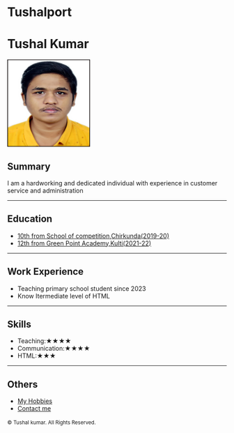 # Tushalport
<!DOCTYPE html>
<html lang="en">
<head>
    <meta charset="UTF-8">
    <meta http-equiv="X-UA-Compatible" content="IE=edge">
    <meta name="viewport" content="width=device-width, initial-scale=1.0">
    <h1>Tushal Kumar</h1>
    <img src="./6250a.JPG" width="190" height="200"/>
    <h2>Summary</h2>
    <p>I am a hardworking and dedicated individual with experience in customer service and administration</p>
    <hr/>
    <h2>Education</h2>
    <p>
        <ul>
            <li><a href="https://schoolofcompetition.com/">10th from School of competition,Chirkunda(2019-20)</a></li>
            <Li><a href="https://www.greenpointacademy.org/">12th from Green Point Academy,Kulti(2021-22)</a> </Li>
        </ul>
    </p>
    <hr/>
    <h2>Work Experience</h2>
    <ul>
        <li>
            Teaching primary school student since 2023
        </li>
        <li>Know Itermediate level of HTML</li>
    </ul>
    <hr/>
    <h2>Skills</h2>
    <ul>
        <li>Teaching:★★★★
         </li>
        <li>Communication:★★★★</li>
        <li>HTML:★★★</li>
    </ul>
    <hr/>
    <h2>Others</h2>
    <ul>
        <li><a href="./indexresume copy.html">My Hobbies</a> </li>
        <li><a href="./indexresume copy 2.html">Contact me</a></li>
    </ul>
    <footer> <small>© Tushal kumar. All Rights Reserved.</small></footer>

</head>
<body>
    
</body>
</html>
